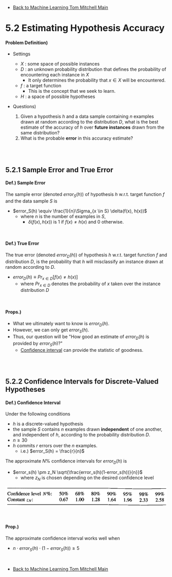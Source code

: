 * [Back to Machine Learning Tom Mitchell Main](../../main.md)

# 5.2 Estimating Hypothesis Accuracy

#### Problem Definition)
- Settings
  - $X$ : some space of possible instances
  - $D$ : an unknown probability distribution that defines the probability of encountering each instance in $X$
    - It only determines the probability that $x \in X$ will be encountered.
  - $f$ : a target function
    - This is the concept that we seek to learn.
  - $H$ : a space of possible hypotheses

- Questions)
  1. Given a hypothesis $h$ and a data sample containing $n$ examples drawn at random according to the distribution $D$, what is the best estimate of the accuracy of $h$ over **future instances** drawn from the same distribution?
  2. What is the probable **error** in this accuracy estimate?


<br><br>


## 5.2.1 Sample Error and True Error
#### Def.) Sample Error
The sample error (denoted $`error_S(h)`$) of hypothesis $h$ w.r.t. target function $f$ and the data sample $S$ is
 - $error_S(h) \equiv \frac{1}{n}\Sigma_{x \in S} \delta(f(x), h(x))$
   - where $n$ is the number of examples in $S$,
     - $\delta(f(x), h(x))$ is 1 if $f(x) \ne h(x)$ and 0 otherwise. 

<br>

#### Def.) True Error
The true error (denoted $`error_D(h)`$) of hypothesis $h$ w.r.t. target function $f$ and distribution $D$, is the probability that $h$ will misclassify an instance drawn at random according to $D$.
 - $error_D(h) \equiv Pr_{x \in D} [f(x) \ne h(x)]$
   - where $Pr_{x \in D}$ denotes the probability of $x$ taken over the instance distribution $D$

<br>

#### Props.) 
- What we ultimately want to know is $error_D(h)$.
- However, we can only get $error_S(h)$.
- Thus, our question will be "How good an estimate of $error_D(h)$ is 
provided by $error_S(h)$?"
  - [Confidence interval](#def-confidence-interval) can provide the statistic of goodness.


<br><br>

## 5.2.2 Confidence Intervals for Discrete-Valued Hypotheses
#### Def.) Confidence Interval
Under the following conditions
- $h$ is a discrete-valued hypothesis
- the sample $S$ contains $n$ examples drawn **independent** of one another, and independent of $h$, according to the probability distribution $D$.
- $n \ge 30$
- $h$ commits $r$ errors over the $n$ examples.
  - i.e.) $error_S(h) = \frac{r}{n}$

The approximate $N$% confidence intervals for $error_D(h)$ is
- $error_s(h) \pm z_N \sqrt{\frac{error_s(h)(1-error_s(h))}{n}}$
  - where $z_N$ is chosen depending on the desired confidence level

![](images/001.png)

<br>

#### Prop.)
The approximate confidence interval works well when
- $n \cdot error_S(h) \cdot (1-error_S(h)) \ge 5$



<br>

* [Back to Machine Learning Tom Mitchell Main](../../main.md)